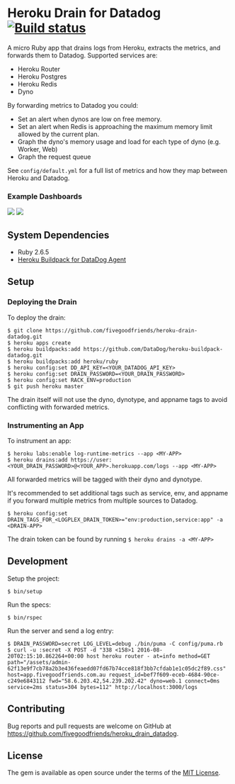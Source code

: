 # Heroku Drain for Datadog [![Build status](https://badge.buildkite.com/194bc494c91e01c19fc754b5c78f792770e707b9ecfd81bae2.svg)](https://buildkite.com/fivegoodfriends/heroku-drain-datadog)

A micro Ruby app that drains logs from Heroku, extracts the metrics, and forwards them to Datadog. Supported services are:

* Heroku Router
* Heroku Postgres
* Heroku Redis
* Dyno

By forwarding metrics to Datadog you could:

* Set an alert when dynos are low on free memory.
* Set an alert when Redis is approaching the maximum memory limit allowed by the current plan.
* Graph the dyno's memory usage and load for each type of dyno (e.g. Worker, Web)
* Graph the request queue

See `config/default.yml` for a full list of metrics and how they map between Heroku and Datadog.

### Example Dashboards

![](https://user-images.githubusercontent.com/19860/60142182-0d2b3900-97fc-11e9-9f0b-11405a2d5312.png)
![](https://user-images.githubusercontent.com/19860/60142183-0d2b3900-97fc-11e9-88a4-52ca32f62a6f.png)

## System Dependencies

* Ruby 2.6.5
* [Heroku Buildpack for DataDog Agent](https://github.com/DataDog/heroku-buildpack-datadog.git)

## Setup

### Deploying the Drain

To deploy the drain:

    $ git clone https://github.com/fivegoodfriends/heroku-drain-datadog.git
    $ heroku apps create
    $ heroku buildpacks:add https://github.com/DataDog/heroku-buildpack-datadog.git
    $ heroku buildpacks:add heroku/ruby
    $ heroku config:set DD_API_KEY=<YOUR_DATADOG_API_KEY>
    $ heroku config:set DRAIN_PASSWORD=<YOUR_DRAIN_PASSWORD>
    $ heroku config:set RACK_ENV=production
    $ git push heroku master

The drain itself will not use the dyno, dynotype, and appname tags to avoid conflicting with forwarded metrics.

### Instrumenting an App

To instrument an app:

    $ heroku labs:enable log-runtime-metrics --app <MY-APP>
    $ heroku drains:add https://user:<YOUR_DRAIN_PASSWORD>@<YOUR_APP>.herokuapp.com/logs --app <MY-APP>

All forwarded metrics will be tagged with their dyno and dynotype.

It's recommended to set additional tags such as service, env, and appname if you forward multiple metrics from multiple sources to Datadog.

    $ heroku config:set DRAIN_TAGS_FOR_<LOGPLEX_DRAIN_TOKEN>="env:production,service:app" -a <DRAIN-APP>

The drain token can be found by running `$ heroku drains -a <MY-APP>`

## Development

Setup the project:

    $ bin/setup

Run the specs:

    $ bin/rspec

Run the server and send a log entry:

    $ DRAIN_PASSWORD=secret LOG_LEVEL=debug ./bin/puma -C config/puma.rb
    $ curl -u :secret -X POST -d "338 <158>1 2016-08-20T02:15:10.862264+00:00 host heroku router - at=info method=GET path="/assets/admin-62f13e9f7cb78a2b3e436feaedd07fd67b74cce818f3bb7cfdab1e1c05dc2f89.css" host=app.fivegoodfriends.com.au request_id=bef7f609-eceb-4684-90ce-c249e6843112 fwd="58.6.203.42,54.239.202.42" dyno=web.1 connect=0ms service=2ms status=304 bytes=112" http://localhost:3000/logs

## Contributing

Bug reports and pull requests are welcome on GitHub at https://github.com/fivegoodfriends/heroku_drain_datadog.

## License

The gem is available as open source under the terms of the [MIT License](http://opensource.org/licenses/MIT).
